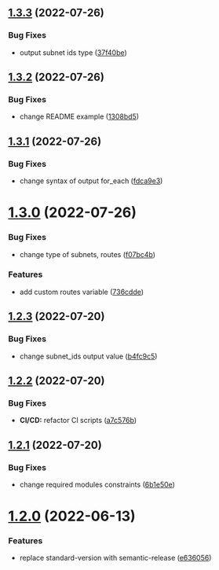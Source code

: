 ## [1.3.3](https://github.com/cktf/terraform-hcloud-network/compare/1.3.2...1.3.3) (2022-07-26)


### Bug Fixes

* output subnet ids type ([37f40be](https://github.com/cktf/terraform-hcloud-network/commit/37f40be4b2e46b9fd9fe2b745c972b01fab00ea6))

## [1.3.2](https://github.com/cktf/terraform-hcloud-network/compare/1.3.1...1.3.2) (2022-07-26)


### Bug Fixes

* change README example ([1308bd5](https://github.com/cktf/terraform-hcloud-network/commit/1308bd5e0dff0226cd99821bd89d575c9f120481))

## [1.3.1](https://github.com/cktf/terraform-hcloud-network/compare/1.3.0...1.3.1) (2022-07-26)


### Bug Fixes

* change syntax of output for_each ([fdca9e3](https://github.com/cktf/terraform-hcloud-network/commit/fdca9e36551779146629554029aecf1b9b9f1a0c))

# [1.3.0](https://github.com/cktf/terraform-hcloud-network/compare/1.2.3...1.3.0) (2022-07-26)


### Bug Fixes

* change type of subnets, routes ([f07bc4b](https://github.com/cktf/terraform-hcloud-network/commit/f07bc4b7875897a8060c8391e19591446c1568a8))


### Features

* add custom routes variable ([736cdde](https://github.com/cktf/terraform-hcloud-network/commit/736cdde76eadf6e607d5fa037c5abf7768d013ac))

## [1.2.3](https://github.com/cktf/terraform-hcloud-network/compare/1.2.2...1.2.3) (2022-07-20)


### Bug Fixes

* change subnet_ids output value ([b4fc9c5](https://github.com/cktf/terraform-hcloud-network/commit/b4fc9c5b215d7d56a5ca70c2352c15d43b03884e))

## [1.2.2](https://github.com/cktf/terraform-hcloud-network/compare/1.2.1...1.2.2) (2022-07-20)


### Bug Fixes

* **CI/CD:** refactor CI scripts ([a7c576b](https://github.com/cktf/terraform-hcloud-network/commit/a7c576bd101cdc55e056c0aed22776b677a1f7fc))

## [1.2.1](https://github.com/cktf/terraform-hcloud-network/compare/1.2.0...1.2.1) (2022-07-20)


### Bug Fixes

* change required modules constraints ([6b1e50e](https://github.com/cktf/terraform-hcloud-network/commit/6b1e50e226b0404162e938c8e686e873d039b536))

# [1.2.0](https://github.com/cktf/terraform-hcloud-network/compare/1.1.0...1.2.0) (2022-06-13)


### Features

* replace standard-version with semantic-release ([e636056](https://github.com/cktf/terraform-hcloud-network/commit/e63605660e737616977715f5fa7dffa7c2a25fd4))
